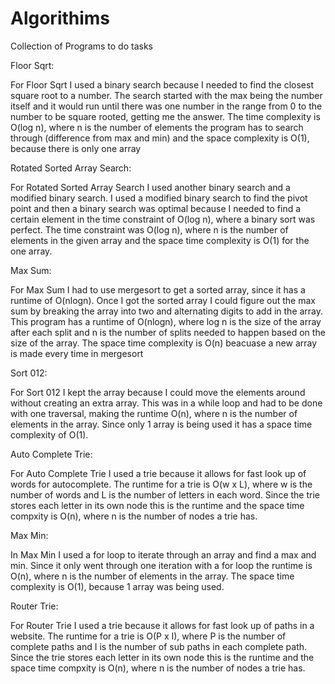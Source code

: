 # Algorithims
Collection of Programs to do tasks


Floor Sqrt:

For Floor Sqrt I used a binary search because I needed to find the closest square root to a number. The search started with the max being the number itself and it would run until there was one number in the range from 0 to the number to be square rooted, getting me the answer. The time complexity is O(log n), where n is the number of elements the program has to search through (difference from max and min) and the space complexity is O(1), because there is only one array

Rotated Sorted Array Search:

For Rotated Sorted Array Search I used another binary search and a modified binary search. I used a modified binary search to find the pivot point and then a binary search was optimal because I needed to find a certain element in the time constraint of O(log n), where a binary sort was perfect. The time constraint was O(log n), where n is the number of elements in the given array and the space time complexity is O(1) for the one array.

Max Sum:

For Max Sum I had to use mergesort to get a sorted array, since it has a runtime of O(nlogn). Once I got the sorted array I could figure out the max sum by breaking the array into two and alternating digits to add in the array. This program has a runtime of O(nlogn), where log n is the size of the array after each split and n is the number of splits needed to happen based on the size of the array. The space time complexity is O(n) beacuase a new array is made every time in mergesort

Sort 012:

For Sort 012 I kept the array because I could move the elements around without creating an extra array. This was in a while loop and had to be done with one traversal, making the runtime O(n), where n is the number of elements in the array. Since only 1 array is being used it has a space time complexity of O(1).

Auto Complete Trie:

For Auto Complete Trie I used a trie because it allows for fast look up of words for autocomplete. The runtime for a trie is O(w x L), where w is the number of words and L is the number of letters in each word. Since the trie stores each letter in its own node this is the runtime and the space time compxity is O(n), where n is the number of nodes a trie has.

Max Min:

In Max Min I used a for loop to iterate through an array and find a max and min. Since it only went through one iteration with a for loop the runtime is O(n), where n is the number of elements in the array. The space time complexity is O(1), because 1 array was being used.

Router Trie:

For Router Trie I used a trie because it allows for fast look up of paths in a website. The runtime for a trie is O(P x I), where P is the number of complete paths and I is the number of sub paths in each complete path. Since the trie stores each letter in its own node this is the runtime and the space time compxity is O(n), where n is the number of nodes a trie has.
